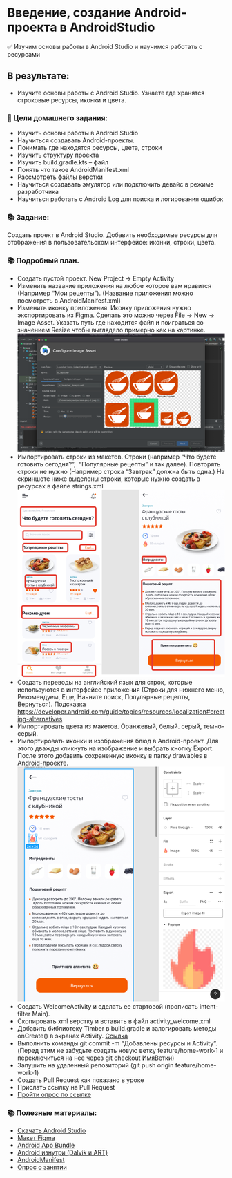 # Введение, создание Android-проекта в AndroidStudio
✅ Изучим основы работы в Android Studio и научимся работать с ресурсами

## В результате:

- Изучите основы работы c Android Studio. Узнаете где хранятся строковые ресурсы, иконки и цвета.

### 🎯 Цели домашнего задания:
- Изучить основы работы в Android Studio
- Научиться создавать Android-проекты.
- Понимать где находятся ресурсы, цвета, строки
- Изучить структуру проекта
- Изучить build.gradle.kts – файл
- Понять что такое AndroidManifest.xml
- Рассмотреть файлы верстки
- Научиться создавать эмулятор или подключить девайс в режиме разработчика
- Научиться работать с Android Log для поиска и логирования ошибок

### 📚 Задание:

Создать проект в Android Studio. Добавить необходимые ресурсы для отображения в пользовательском интерфейсе: иконки, строки, цвета.

### 📚 Подробный план.

- Создать пустой проект. New Project -> Empty Activity
- Изменить название приложения на любое которое вам нравится (Например “Мои рецепты”). (Название приложения можно посмотреть в AndroidManifest.xml)
- Изменить иконку приложения. Иконку приложения нужно экспортировать из Figma. Сделать это можно через File -> New -> Image Asset. Указать путь где находится файл и поиграться со значением Resize чтобы выглядело примерно как на картинке.
![Выбор иконки в проекте](images/select_icon.png)
- Импортировать строки из макетов. Строки (например “Что будете готовить сегодня?”,  “Популярные рецепты” и так далее). Повторять строки не нужно (Например строка “Завтрак” должна быть одна.) На скриншоте ниже выделены строки, которые нужно создать в ресурсах в файле strings.xml
![Выбор иконки в проекте](images/strings_example.png)
- Создать переводы на английский язык для строк, которые используются в интерфейсе приложения (Строки для нижнего меню, Рекомендуем, Еще, Начните поиск, Популярные рецепты, Вернуться). Подсказка https://developer.android.com/guide/topics/resources/localization#creating-alternatives
- Импортировать цвета из макетов. Оранжевый, белый. серый, темно-серый.
- Импортировать иконки и изображения блюд в Android-проект. Для этого дважды кликнуть на изображение и выбрать кнопку Export. После этого добавить сохраненную иконку в папку drawables в Android-проекте.
![Импорт из Figma](images/import_from_figma.png)
- Создать WelcomeActivity и сделать ее стартовой (прописать intent-filter Main).
- Скопировать xml верстку и вставить в файл activity_welcome.xml
- Добавить библиотеку Timber в build.gradle и залогировать методы onCreate() в экранах Activity. [Ccылка](https://github.com/JakeWharton/timber)
- Выполнить команды git commit -m “Добавлены ресурсы и Activity”. (Перед этим не забудьте создать новую ветку feature/home-work-1 и переключиться на нее через git checkout ИмяВетки)
- Запушить на удаленный репозиторий (git push origin feature/home-work-1)
- Создать Pull Request как показано в уроке
- Прислать ссылку на Pull Request
- [Пройти опрос по ссылке](https://forms.gle/eoLA5gRiwdNgQe7q7)

### 📚 Полезные материалы:

- [Скачать Android Studio](https://developer.android.com/studio)
- [Макет Figma](https://www.figma.com/file/EuMJwD2kFAD9SO9bcnY7Sg/Android-Basic-Demo?node-id=1%3A144)
- [Android App Bundle](https://xakep.ru/2021/07/06/apk-to-aab/)
- [Android изнутри (Dalvik и ART)](https://habr.com/ru/post/513928/)
- [AndroidManifest](https://developer.android.com/guide/topics/manifest/manifest-intro)
- [Опрос о занятии](https://forms.gle/eoLA5gRiwdNgQe7q7)


